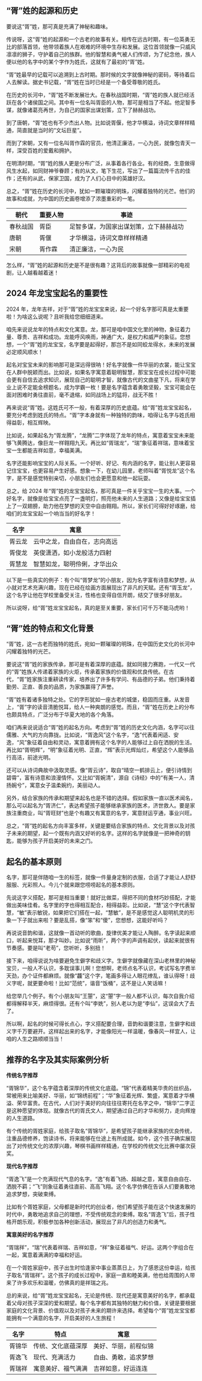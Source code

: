 ## “胥”姓的起源和历史

要说这“胥”姓，那可真是充满了神秘和趣味。

传说呀，这“胥”姓的起源和一个古老的故事有关。相传在远古时期，有一位英勇无比的部落首领，他带领着族人在艰难的环境中生存和发展。这位首领就像一只威风凛凛的狮子，守护着自己的族群。他的智慧和勇气被人们传颂，为了纪念他，族人便以他的名字中的某个字作为姓氏，这就有了最初的“胥”姓。

“胥”姓最早的记载可以追溯到上古时期。那时候的文字就像神秘的密码，等待着后人去解读。据史书记载，“胥”姓在当时已经是一个备受尊敬的姓氏。

在历史的长河中，“胥”姓不断发展壮大。在春秋战国时期，“胥”姓的族人就已经活跃在各个诸侯国之间。其中有一位名叫胥臣的人物，那可是相当了不起。他足智多谋，就像诸葛亮再世，为自己的国家出谋划策，立下了赫赫战功。

到了唐朝，“胥”姓也有不少杰出人物。比如说胥偃，他才华横溢，诗词文章样样精通，简直就是当时的“文坛巨星”。

而到了宋朝，又有一位名叫胥作霖的官员，他清正廉洁，一心为民，就像包青天一样，深受百姓的爱戴和拥护。

在明清时期，“胥”姓的族人更是分布广泛，从事着各行各业。有的经商，生意做得风生水起，如同财神爷眷顾；有的从文，笔下生花，写出了一篇篇流传千古的佳作；还有的从武，保家卫国，成为了人们心目中的英雄好汉。

总之，“胥”姓在历史的长河中，犹如一颗璀璨的明珠，闪耀着独特的光芒。他们的故事和成就，为中国的历史画卷增添了浓墨重彩的一笔。

|朝代|重要人物|事迹|
|----|----|----|
|春秋战国|胥臣|足智多谋，为国家出谋划策，立下赫赫战功|
|唐朝|胥偃|才华横溢，诗词文章样样精通|
|宋朝|胥作霖|清正廉洁，一心为民|

怎么样，“胥”姓的起源和历史是不是很有趣？这背后的故事就像一部精彩的电视剧，让人越看越着迷！
## 2024 年龙宝宝起名的重要性

2024 年，龙年吉祥，对于“胥”姓的龙宝宝来说，起一个好名字那可真是太重要啦！为啥这么说呢？且听我给您细细道来。

咱先来说说龙年的特点和文化寓意。龙，那可是咱中国文化里的神物，象征着力量、尊贵、吉祥和成功。龙能呼风唤雨，神通广大，是权力和威严的象征。您想想，一个“胥”姓的龙宝宝，名字要是起得好，那岂不是如同蛟龙得水，未来的发展必定顺风顺水！

起名对宝宝未来的影响那可是深远得很呐！好名字就像一件华丽的衣裳，能让宝宝在人群中脱颖而出。比如说，如果名字寓意着聪明智慧，那宝宝在成长过程中可能会更有自信去追求知识，展现自己的聪明才智，就像古代的文曲星下凡，将来在学业上说不定能金榜题名，成为学霸一枚！要是名字蕴含着勇敢坚毅，宝宝可能会在面对困难时勇往直前，毫不退缩，如同战场上的猛将，战无不胜！

再来说说“胥”姓。这姓氏可不一般，有着深厚的历史底蕴。给“胥”姓龙宝宝起名，要充分考虑到姓氏的特点。“胥”字本身就有一种独特的韵味，咱得让名字与姓氏相得益彰，相互辉映。

比如说，如果起名为“胥龙腾”，“龙腾”二字体现了龙年的特点，寓意着宝宝未来能够飞黄腾达，像巨龙一样翱翔九天。再比如“胥瑞龙”，“瑞”象征着祥瑞，意味着宝宝一生都能吉祥如意，幸福美满。

名字还能影响宝宝的人际关系。一个好听、好记、有内涵的名字，能让别人更容易记住宝宝，也更容易产生好感。想象一下，在幼儿园里，老师叫着“胥悦龙”这个名字，是不是感觉特别亲切，小朋友们也会更愿意和他一起玩耍。

总之，给 2024 年“胥”姓的龙宝宝起名，那可真是一件关乎宝宝一生的大事。一个好名字，就像是给宝宝点亮了一盏明灯，照亮他未来的人生道路；又像是给宝宝插上了一双翅膀，助力他在梦想的天空中自由翱翔。所以，家长们可得好好琢磨，给咱们的龙宝宝起一个响当当的好名字！

|名字|寓意|
|----|----|
|胥云龙|云中之龙，自由自在，志向高远|
|胥俊龙|英俊潇洒，如小龙般活力四射|
|胥慧龙|智慧如龙，聪明伶俐，才华出众|

以下是一些真实的例子：有个叫“胥梦龙”的小朋友，因为名字富有诗意和梦想，从小就对艺术充满兴趣，现在已经在绘画方面展现出了非凡的天赋。还有“胥玉龙”，这个名字让他在学校里备受关注，性格也变得自信开朗，结交了很多好朋友。

所以说呀，给“胥”姓龙宝宝起名，真的是至关重要，家长们可千万不能马虎哟！ 
## “胥”姓的特点和文化背景

“胥”姓，这一古老而独特的姓氏，宛如一颗璀璨的明珠，在中国历史文化的长河中闪耀着独特的光芒。

要说这“胥”姓的家族传承，那可是有着深厚的底蕴。就如同接力赛跑，一代又一代的“胥”姓族人传递着家族的火炬，传承着家族的价值观和优良传统。在古代，“胥”姓家族注重耕读传家，培养出了许多有学问、有品德的子弟。他们秉持着勤劳、正直、善良的品质，为家族赢得了声誉。

“胥”姓有着诸多独特之处。它的字形犹如一座古老的城堡，稳固而庄重。从发音上，“胥”字的读音清脆悦耳，给人一种爽朗的感觉。而且，“胥”姓在历史上的分布也颇具特点，广泛分布于华夏大地的各个角落。

咱们再来说说适合“胥”姓的起名方向。考虑到“胥”姓的历史文化内涵，名字可以往儒雅、大气的方向靠拢。比如说，“胥逸风”这个名字，“逸”代表着闲适、安逸，“风”象征着自由和灵动，寓意着拥有这个名字的人能够过上自在洒脱的生活。再比如“胥明辉”，“明”象征着光明、正直，“辉”表示光辉灿烂，希望这个人能够品行高洁，前途光明。

还可以从诗词典故中汲取灵感。像“胥云诗”，取自“晴空一鹤排云上，便引诗情到碧霄”，富有诗意和浪漫情怀。又比如“胥婉清”，源自《诗经》中的“有美一人，清扬婉兮”，寓意女子温柔婉约，美丽动人。

另外，结合家族的传承和期望来起名也是不错的选择。假如家族一直以医术闻名，那么可以起名为“胥济仁”，表达希望孩子能够继承家族的医术，济世救人。要是家族注重商业，叫“胥旺财”也是个有趣又有寓意的名字，寓意财运亨通，事业兴旺。

总之，“胥”姓的起名方向丰富多样，关键是要结合家族的特点、文化背景以及对孩子未来的期望，起一个既有内涵又好听的名字。这样的名字就像是一把神奇的钥匙，能够为孩子开启美好的未来之门。 
## 起名的基本原则

名字，那可是伴随咱一生的标签，就像一件量身定制的衣服，合适了才能让人舒舒服服、光彩照人。今儿个就来跟您唠唠起名的基本原则。

先说这字义搭配，那可是相当重要！就好比做菜，得把不同的食材巧妙搭配，才能做出美味佳肴。名字里的字也得相互配合，相得益彰。比如说，“慧”这个字代表智慧，“敏”表示敏锐，如果把它们搭在一起，“慧敏”，是不是感觉这人聪明机灵的形象一下子就出来啦？要是乱搭，像“笨”和“傻”，您想想，这能好听吗？

再说说音韵和谐，这就像一首动听的歌曲，旋律优美才能让人陶醉。名字读起来顺口，听起来悦耳，那才叫妙。比如说“雨昕”，两个字的声调有起伏，读起来就很有节奏感。要是叫“老苟”，您听听，多别扭！

接下来，咱得说说为啥要避免生僻字和歧义字。生僻字就像藏在深山老林里的神秘宝贝，一般人不认识，多耽误事儿啊！您想啊，老师点名不认识，考试写名字费半天劲，办个证件都麻烦。就像“龘”这个字，笔画多得让人眼花缭乱，谁认得呀！歧义字呢，就更要命啦！比如“范统”，谐音“饭桶”，这不是让人笑话嘛！

给您举几个例子。有个小朋友叫“王曌”，这“曌”字一般人都不认识，每次自我介绍都得解释半天，麻烦得很。还有个叫“李姺”，别人老以为是“李仙”，这误会大了去了。

所以啊，起名的时候可得长点心，字义搭配要合理，音韵和谐要注意，生僻字和歧义字千万要避开。这样起出来的名字，才能像阳光一样温暖，像春风一样宜人，让咱的人生之路顺顺当当！ 
## 推荐的名字及其实际案例分析

**传统名字推荐**

“胥锦华”，这个名字蕴含着深厚的传统文化底蕴。“锦”代表着精美华贵的丝织品，常被用来比喻美好、华丽，如“锦绣前程”；“华”象征着光辉、繁盛，寓意着才华横溢、荣华富贵。在古代，人们对于美好的向往往往寄托在名字之中，“锦华”二字正是这种愿望的体现。就像古代的胥氏文人，期望通过自己的才华和努力，走向辉煌的人生道路。

有个传统的胥姓家庭，给孩子取名“胥锦华”，是希望孩子能继承家族的优良传统，注重品德修养，饱读诗书，将来能够在仕途上有所成就。如今，这个孩子确实展现出了对传统文化的浓厚兴趣，琴棋书画样样精通，在学校的传统文化比赛中屡次获奖。

**现代名字推荐**

“胥逸飞”是一个充满现代气息的名字。“逸”有着飞扬、超越之意，寓意自由自在、洒脱不羁；“飞”则象征着勇往直前、高高飞翔。这个名字仿佛在告诉人们要勇敢地追求梦想，突破束缚。

比如有个胥姓家庭，父母都是新时代的创业者，他们希望孩子能在这个快速发展的时代中，勇敢地追求自己的理想，不受传统观念的束缚。取名“胥逸飞”后，孩子性格开朗乐观，积极参加各种创新活动，展现出了非凡的创造力和勇气。

**寓意美好的名字推荐**

“胥瑞祥”，“瑞”代表着祥瑞、吉祥如意，“祥”象征着福气、好运。这两个字组合在一起，寓意着满满的幸福和好运。

在一个胥姓家庭中，孩子出生时恰逢家中事业蒸蒸日上，为了感恩这份幸运，给孩子取名“胥瑞祥”。这个孩子的成长过程中，家庭一直和睦美满，他也给周围的人带来了许多欢乐和温暖，仿佛真的是祥瑞之兆。

总的来说，给“胥”姓龙宝宝起名，无论是传统、现代还是寓意美好的名字，都承载着父母对孩子深深的爱和期望。每个名字都有其独特的魅力和价值，关键是要根据家庭的文化背景、价值观以及对孩子未来的期许来选择。希望每个“胥”姓龙宝宝都能拥有一个满意的名字，开启美好的人生旅程！

|名字|特点|寓意|
|----|----|----|
|胥锦华|传统、文化底蕴深厚|美好、华丽，前程似锦|
|胥逸飞|现代、充满活力|自由、勇敢，追求梦想|
|胥瑞祥|寓意美好、福气满满|吉祥如意，好运连连|